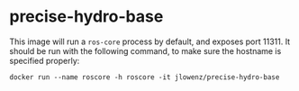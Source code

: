 precise-hydro-base
==========

This image will run a `ros-core` process by default, and exposes port 11311. It should be run with the following command, to make sure the hostname is specified properly:

    docker run --name roscore -h roscore -it jlowenz/precise-hydro-base
